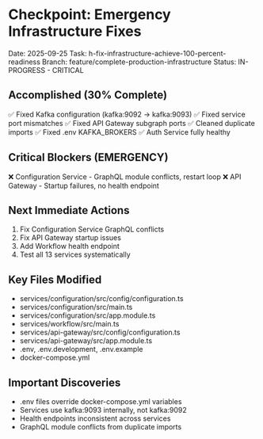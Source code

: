 # Checkpoint: Emergency Infrastructure Fixes
Date: 2025-09-25
Task: h-fix-infrastructure-achieve-100-percent-readiness
Branch: feature/complete-production-infrastructure
Status: IN-PROGRESS - CRITICAL

## Accomplished (30% Complete)
✅ Fixed Kafka configuration (kafka:9092 → kafka:9093)
✅ Fixed service port mismatches
✅ Fixed API Gateway subgraph ports
✅ Cleaned duplicate imports
✅ Fixed .env KAFKA_BROKERS
✅ Auth Service fully healthy

## Critical Blockers (EMERGENCY)
❌ Configuration Service - GraphQL module conflicts, restart loop
❌ API Gateway - Startup failures, no health endpoint

## Next Immediate Actions
1. Fix Configuration Service GraphQL conflicts
2. Fix API Gateway startup issues
3. Add Workflow health endpoint
4. Test all 13 services systematically

## Key Files Modified
- services/configuration/src/config/configuration.ts
- services/configuration/src/main.ts
- services/configuration/src/app.module.ts
- services/workflow/src/main.ts
- services/api-gateway/src/config/configuration.ts
- services/api-gateway/src/app.module.ts
- .env, .env.development, .env.example
- docker-compose.yml

## Important Discoveries
- .env files override docker-compose.yml variables
- Services use kafka:9093 internally, not kafka:9092
- Health endpoints inconsistent across services
- GraphQL module conflicts from duplicate imports